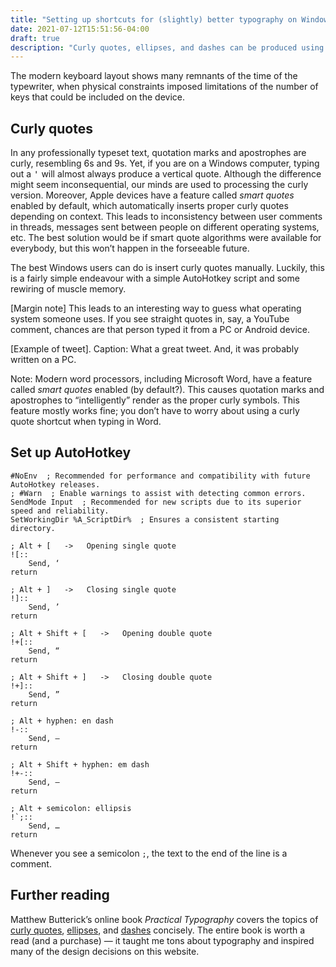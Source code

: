 ```yaml
---
title: "Setting up shortcuts for (slightly) better typography on Windows"
date: 2021-07-12T15:51:56-04:00
draft: true
description: "Curly quotes, ellipses, and dashes can be produced using simple shortcuts on MacOS. You can use a simple AutoHotkey script to make these important typographic symbols available on Windows."
---
```


The modern keyboard layout shows many remnants of the time of the typewriter, when physical constraints imposed limitations of the number of keys that could be included on the device.

## Curly quotes

In any professionally typeset text, quotation marks and apostrophes are curly, resembling 6s and 9s. Yet, if you are on a Windows computer, typing out a <kbd>'</kbd> will almost always produce a vertical quote. Although the difference might seem inconsequential, our minds are used to processing the curly version. Moreover, Apple devices have a feature called _smart quotes_ enabled by default, which automatically inserts proper curly quotes depending on context. This leads to inconsistency between user comments in threads, messages sent between people on different operating systems, etc. The best solution would be if smart quote algorithms were available for everybody, but this won’t happen in the forseeable future.

The best Windows users can do is insert curly quotes manually. Luckily, this is a fairly simple endeavour with a simple AutoHotkey script and some rewiring of muscle memory.

[Margin note] This leads to an interesting way to guess what operating system someone uses. If you see straight quotes in, say, a YouTube comment, chances are that person typed it from a PC or Android device.

[Example of tweet]. Caption: What a great tweet. And, it was probably written on a PC.

Note: Modern word processors, including Microsoft Word, have a feature called _smart quotes_ enabled (by default?). This causes quotation marks and apostrophes to “intelligently” render as the proper curly symbols. This feature mostly works fine; you don’t have to worry about using a curly quote shortcut when typing in Word.

## Set up AutoHotkey

```ahk
#NoEnv  ; Recommended for performance and compatibility with future AutoHotkey releases.
; #Warn  ; Enable warnings to assist with detecting common errors.
SendMode Input  ; Recommended for new scripts due to its superior speed and reliability.
SetWorkingDir %A_ScriptDir%  ; Ensures a consistent starting directory.

; Alt + [   ->   Opening single quote
![::
    Send, ‘
return

; Alt + ]   ->   Closing single quote
!]::
    Send, ’
return

; Alt + Shift + [   ->   Opening double quote
!+[::
    Send, “
return

; Alt + Shift + ]   ->   Closing double quote
!+]::
    Send, ”
return

; Alt + hyphen: en dash
!-::
    Send, –
return

; Alt + Shift + hyphen: em dash
!+-::
    Send, —
return

; Alt + semicolon: ellipsis
!`;::
    Send, …
return
```

Whenever you see a semicolon `;`, the text to the end of the line is a comment.

## Further reading

Matthew Butterick’s online book _Practical Typography_ covers the topics of [curly quotes](https://practicaltypography.com/straight-and-curly-quotes.html), [ellipses](https://practicaltypography.com/ellipses.html), and [dashes](https://practicaltypography.com/hyphens-and-dashes.html) concisely. The entire book is worth a read (and a purchase) — it taught me tons about typography and inspired many of the design decisions on this website.
